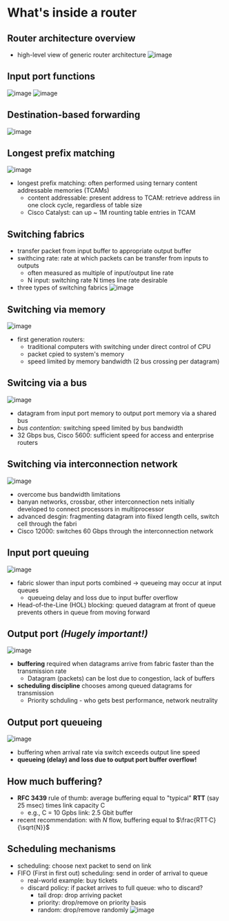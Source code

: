 # What's inside a router


## Router architecture overview
- high-level view of generic router architecture
![image](https://user-images.githubusercontent.com/83717535/141427566-b8547828-8bfa-4409-aa9a-cd32419eeb46.png)


## Input port functions
![image](https://user-images.githubusercontent.com/83717535/141427743-045535f5-1f80-4142-83d3-f05f45a25cdb.png)
![image](https://user-images.githubusercontent.com/83717535/141428279-e205b6d8-f18b-4d77-ba7b-2f6aa2f20855.png)


## Destination-based forwarding
![image](https://user-images.githubusercontent.com/83717535/141428522-49486cbd-0cec-4657-99da-2878ed99da8c.png)


## Longest prefix matching
![image](https://user-images.githubusercontent.com/83717535/141428653-e978435c-cb54-48f8-a08c-267a8b1015b4.png)
- longest prefix matching: often performed using ternary content addressable memories (TCAMs)
  - content addressable: present address to TCAM: retrieve address iin one clock cycle, regardless of table size
  - Cisco Catalyst: can up ~ 1M rounting table entries in TCAM


## Switching fabrics
- transfer packet from input buffer to appropriate output buffer
- swithcing rate: rate at which packets can be transfer from inputs to outputs
   - often measured as multiple of input/output line rate
   - N input: switching rate N times line rate desirable
- three types of switching fabrics
![image](https://user-images.githubusercontent.com/83717535/141430045-3c1f8cf6-a969-4b4b-a2a7-5775bafee86f.png)



## Switching via memory
![image](https://user-images.githubusercontent.com/83717535/141430438-ef97b125-1aaf-4c3b-8cbb-810851d46885.png)
- first generation routers:
  - traditional computers with switching under direct control of CPU
  - packet cpied to system's memory
  - speed limited by memory bandwidth (2 bus crossing per datagram)




## Switcing via a bus
![image](https://user-images.githubusercontent.com/83717535/141430983-04eedb04-d700-4ee5-971a-3f15b55573e6.png)
- datagram from input port memory to output port memory via a shared bus
- _bus contention:_ switching speed limited by bus bandwidth
- 32 Gbps bus, Cisco 5600: sufficient speed for access and enterprise routers


## Switching via interconnection network
![image](https://user-images.githubusercontent.com/83717535/141431687-090316d7-76ef-47de-9eff-2b041e23ef63.png)
- overcome bus bandwidth limitations
- banyan networks, crossbar, other interconnection nets initially developed to connect processors in multiprocessor
- advanced desgin: fragmenting datagram into fiixed length cells, switch cell through the fabri
- Cisco 12000: switches 60 Gbps through the interconnection network


## Input port queuing
![image](https://user-images.githubusercontent.com/83717535/141432260-988512dd-e1d0-4964-8363-749a16b9b8d4.png)
- fabric slower than input ports combined → queueing may occur at input queues
  - queueing delay and loss due to input buffer overflow
- Head-of-the-Line (HOL) blocking: queued datagram at front of queue prevents others in queue from moving forward


## Output port _(Hugely important!)_
![image](https://user-images.githubusercontent.com/83717535/141434564-31076f3e-8124-4a35-8d20-368a234a5540.png)
- **buffering** required when datagrams arrive from fabric faster than the transmission rate
  - Datagram (packets) can be lost due to congestion, lack of buffers
- **scheduling discipline** chooses among queued datagrams for transmission
  - Priority schduling - who gets best performance, network neutrality


## Output port queueing
![image](https://user-images.githubusercontent.com/83717535/141435188-b3973a1f-717e-41b7-a0dc-d09b21f20c27.png)
- buffering when arrival rate via switch exceeds output line speed
- **queueing (delay) and loss due to output port buffer overflow!**


## How much buffering?
- **RFC 3439** rule of thumb: average buffering equal to "typical" **RTT** (say 25 msec) times link capacity C
  - e.g., C = 10 Gpbs link: 2.5 Gbit buffer
- recent recommendation: with _N_ flow, buffering equal to $\frac{RTT·C}{\sqrt{N}}$


## Scheduling mechanisms
- scheduling: choose next packet to send on link
- FIFO (First in first out) scheduling: send in order of arrival to queue
  - real-world example: buy tickets
  - discard policy: if packet arrives to full queue: who to discard?
    - tail drop: drop arriving packet
    - priority: drop/remove on priority basis
    - random: drop/remove randomly
![image](https://user-images.githubusercontent.com/83717535/141602995-f0e87146-b8e7-48a2-88c5-1842ccd98cc8.png)



















